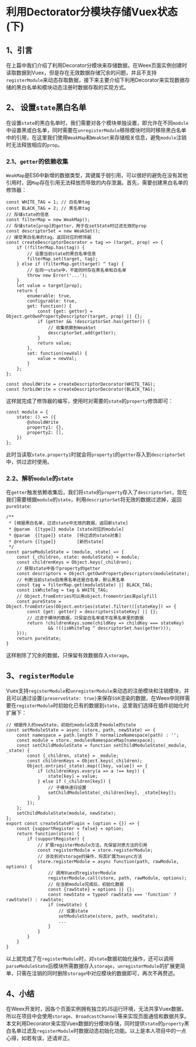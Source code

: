 # 利用Dectorator分模块存储Vuex状态(下)

## 1、引言

在上篇中我们介绍了利用Decorator分模块来存储数据，在Weex页面实例创建时读取数据到Vuex，但是存在无效数据存储冗余的问题，并且不支持`registerModule`来动态存取数据，接下来主要介绍下利用Decorator来实现数据存储的黑白名单和模块动态注册时数据存取的实现方式。

## 2、 设置`state`黑白名单

在设置`state`的黑白名单时，我们需要对各个模块单独设置，即允许在不同`module`中设置黑或白名单，同时需要在`unregisterModule`移除模块时同时移除黑白名单中的引用，在这里我们使用`WeakMap`和`WeakSet`来存储相关信息，避免`module`注销时无法释放相应的`prop`。

### 2.1、`getter`的依赖收集

`WeakMap`是ES6中新增的数据类型，其键属于弱引用，可以很好的避免在没有其他引用时，因`Map`存在引用无法释放而导致的内存泄漏。首先，需要创建黑白名单的修饰器：

```
const WHITE_TAG = 1; // 白名单tag
const BLACK_TAG = 2; // 黑名单tag
// 存储state的信息
const filterMap = new WeakMap();
// 存储state[prop]的getter，用于在setState时过滤无效的prop
const descriptorSet = new WeakSet();
// 接受黑白名单的tag，返回对应的修饰器
const createDescriptorDecorator = tag => (target, prop) => {
    if (!filterMap.has(tag)) {
        // 设置当前state的黑白名单信息
        filterMap.set(target, tag);
    } else if (filterMap.get(target) ^ tag) {
        // 在同一state中，不能同时存在黑名单和白名单
        throw new Error('...');
    }
    let value = target[prop];
    return {
        enumerable: true,
        configurable: true,
        get: function() {
            const {get: getter} = Object.getOwnPropertyDescriptor(target, prop) || {};
            if (getter && !descriptorSet.has(getter)) {
                // 收集依赖到WeakSet
                descriptorSet.add(getter);
            }
            return value;
        },
        set: function(newVal) {
            value = newVal;
        }
    };
};

const shouldWrite = createDescriptorDecorator(WHITE_TAG);
const forbidWrite = createDescriptorDecorator(BLACK_TAG);
```

这样就完成了修饰器的编写，使用时对需要的`state`的`property`修饰即可：

```
const module = {
    state: () => ({
        @shouldWrite
        property1: {},
        property2: [],
    })
};
```

此时当读取`state.property1`时就会将`property1`的`getter`存入到`descriptorSet`中，供过滤时使用。

### 2.2、解析`module`的`state`

在`getter`触发依赖收集后，我们将`state`的`property`存入了`descriptorSet`，现在我们需要根据`module`的`state`，利用`descriptorSet`将无效的数据过滤掉，返回`pureState`:

```
/**
 * [根据黑白名单，过滤state中无效的数据，返回新state]
 * @param  {[type]} module [state对应的module]
 * @param  {[type]} state  [待过滤的state对象]
 * @return {[type]}        [新的state]
 */
const parseModuleState = (module, state) => {
    const {_children, state: moduleState} = module;
    const childrenKeys = Object.keys(_children);
    // 获取state中各个property的getter
    const descriptors = Object.getOwnPropertyDescriptors(moduleState);
    // 判断当前state启用黑名单还是白名单，默认黑名单
    const tag = filterMap.get(moduleState) || BLACK_TAG;
    const isWhiteTag = tag & WHITE_TAG;
    // Object.fromEntries可以用object.fromentries来polyfill
    const pureState = Object.fromEntries(Object.entries(state).filter(([stateKey]) => {
        const {get: getter} = descriptors[stateKey] || {};
        // 过滤子模块的数据，只保留白名单或不在黑名单里的数据
        return !childrenKeys.some(childKey => childKey === stateKey)
                && !((isWhiteTag ^ descriptorSet.has(getter)));
    }));
    return pureState;
}
```
这样剔除了冗余的数据，只保留有效数据存入`storage`。

## 3、`registerModule`

Vuex支持`registerModule`和`unregisterModule`来动态的注册模块和注销模块，并且可以通过设置`{preserveState: true}`来保存`SSR`渲染的数据，在Weex中同样需要在`registerModule`时初始化已有的数据到`state`，这里我们选择在插件初始化时扩展下：

```
// 根据传入的newState，初始化module及其子module的state
const setModuleState = async (store, path, newState) => {
    const namespace = path.length ? normalizeNamespace(path) : '';
    const module = store._modulesNamespaceMap[namespace];
    const setChildModuleState = function setChildModuleState(_module, _state) {
        const {_children, state} = _module;
        const childrenKeys = Object.keys(_children);
        Object.entries(_state).map(([key, value]) => {
            if (childrenKeys.every(a => a !== key)) {
                state[key] = value;
            } else if (_children[key]) {
                // 子模块递归设置
                setChildModuleState(_children[key], _state[key]);
            }
        });
    };
    setChildModuleState(module, newState);
};
export const createStatePlugin = (option = {}) => {
    const {supportRegister = false} = option;
    return function(store) {
        if (supportRegister) {
            // 扩展registerModule方法，先保留对原方法的引用
            const registerModule = store.registerModule;
            // 涉及到对storage的操作，将其扩展为async方法
            store.registerModule = async function(path, rawModule, options) {
                // 调用Vuex的registerModule
                registerModule.call(store, path, rawModule, options);
                // 在注册module完成后，初始化数据
                const {rawState} = options || {};
                const newState = typeof rawState === 'function' ? rawState() : rawState;
                if (newState) {
                    // 设置state
                    setModuleState(store, path, newState);
                    ...
                }
            }
        }
    }
}
```

以上就完成了在`registerModule`时，对`state`数据初始化操作，还可以调用`parseModuleState`后模块所需数据存入`storage`，`unregisterModule`的扩展更简单，只需在注销的同时删除`storage`中对应模块的数据即可，再次不再赘述。

## 4、小结

在Weex开发时，因各个页面实例拥有独立的JS运行环境，无法共享Vuex数据，所以在项目中会使用`storage`、`BroadcastChannel`等来实现页面通信和数据共享。本文利用Decorator来实现Vuex数据的分模块存储，同时提供`state`的`property`黑白名单过滤及`registerModule`时数据动态初始化功能。以上是本人项目中的一点心得，如若有误，还请斧正。